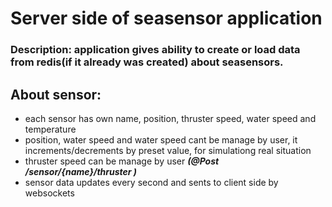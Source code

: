 # Server side of seasensor application
### Description: application gives ability to create or load data from redis(if it already was created) about seasensors.

## About sensor:
- each sensor has own name, position, thruster speed, water speed and temperature
- position, water speed and water speed cant be manage by user, it increments/decrements by preset value, for simulationg real situation
- thruster speed can be manage by user ***(@Post /sensor/{name}/thruster )***
- sensor data updates every second and sents to client side by websockets

